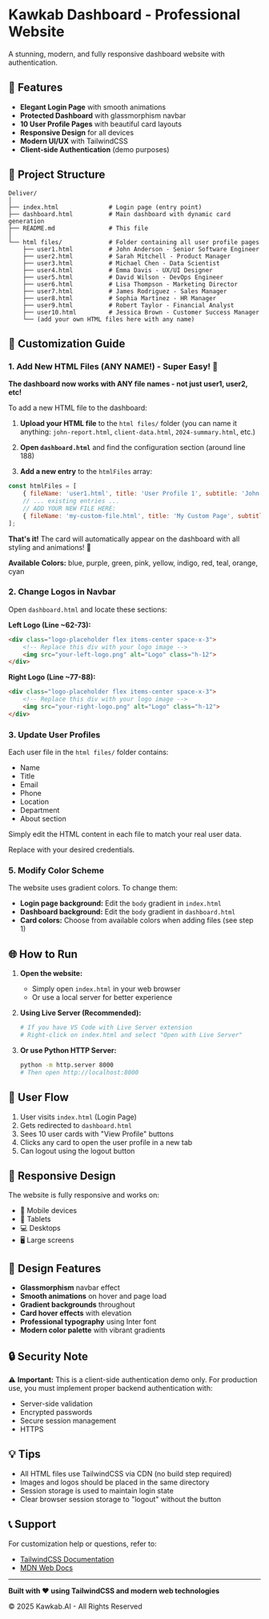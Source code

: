 # Kawkab Dashboard - Professional Website

A stunning, modern, and fully responsive dashboard website with authentication.

## 🚀 Features

- **Elegant Login Page** with smooth animations
- **Protected Dashboard** with glassmorphism navbar
- **10 User Profile Pages** with beautiful card layouts
- **Responsive Design** for all devices
- **Modern UI/UX** with TailwindCSS
- **Client-side Authentication** (demo purposes)

## 📁 Project Structure

```
Deliver/
│
├── index.html              # Login page (entry point)
├── dashboard.html          # Main dashboard with dynamic card generation
├── README.md               # This file
│
└── html files/             # Folder containing all user profile pages
    ├── user1.html          # John Anderson - Senior Software Engineer
    ├── user2.html          # Sarah Mitchell - Product Manager
    ├── user3.html          # Michael Chen - Data Scientist
    ├── user4.html          # Emma Davis - UX/UI Designer
    ├── user5.html          # David Wilson - DevOps Engineer
    ├── user6.html          # Lisa Thompson - Marketing Director
    ├── user7.html          # James Rodriguez - Sales Manager
    ├── user8.html          # Sophia Martinez - HR Manager
    ├── user9.html          # Robert Taylor - Financial Analyst
    ├── user10.html         # Jessica Brown - Customer Success Manager
    └── (add your own HTML files here with any name)
```



## 🎨 Customization Guide

### 1. **Add New HTML Files (ANY NAME!) - Super Easy! 🚀**

**The dashboard now works with ANY file names - not just user1, user2, etc!**

To add a new HTML file to the dashboard:

1. **Upload your HTML file** to the `html files/` folder (you can name it anything: `john-report.html`, `client-data.html`, `2024-summary.html`, etc.)

2. **Open `dashboard.html`** and find the configuration section (around line 188)

3. **Add a new entry** to the `htmlFiles` array:

```javascript
const htmlFiles = [
    { fileName: 'user1.html', title: 'User Profile 1', subtitle: 'John Anderson', color: 'blue' },
    // ... existing entries ...
    // ADD YOUR NEW FILE HERE:
    { fileName: 'my-custom-file.html', title: 'My Custom Page', subtitle: 'Any Description', color: 'purple' }
];
```

**That's it!** The card will automatically appear on the dashboard with all styling and animations! 🎉

**Available Colors:** blue, purple, green, pink, yellow, indigo, red, teal, orange, cyan

### 2. **Change Logos in Navbar**

Open `dashboard.html` and locate these sections:

**Left Logo (Line ~62-73):**
```html
<div class="logo-placeholder flex items-center space-x-3">
    <!-- Replace this div with your logo image -->
    <img src="your-left-logo.png" alt="Logo" class="h-12">
</div>
```

**Right Logo (Line ~77-88):**
```html
<div class="logo-placeholder flex items-center space-x-3">
    <!-- Replace this div with your logo image -->
    <img src="your-right-logo.png" alt="Logo" class="h-12">
</div>
```

### 3. **Update User Profiles**

Each user file in the `html files/` folder contains:
- Name
- Title
- Email
- Phone
- Location
- Department
- About section

Simply edit the HTML content in each file to match your real user data.

Replace with your desired credentials.

### 5. **Modify Color Scheme**

The website uses gradient colors. To change them:
- **Login page background:** Edit the `body` gradient in `index.html`
- **Dashboard background:** Edit the `body` gradient in `dashboard.html`
- **Card colors:** Choose from available colors when adding files (see step 1)

## 🌐 How to Run

1. **Open the website:**
   - Simply open `index.html` in your web browser
   - Or use a local server for better experience

2. **Using Live Server (Recommended):**
   ```bash
   # If you have VS Code with Live Server extension
   # Right-click on index.html and select "Open with Live Server"
   ```

3. **Or use Python HTTP Server:**
   ```bash
   python -m http.server 8000
   # Then open http://localhost:8000
   ```

## 🎯 User Flow

1. User visits `index.html` (Login Page)
3. Gets redirected to `dashboard.html`
4. Sees 10 user cards with "View Profile" buttons
5. Clicks any card to open the user profile in a new tab
6. Can logout using the logout button

## 📱 Responsive Design

The website is fully responsive and works on:
- 📱 Mobile devices
- 📱 Tablets
- 💻 Desktops
- 🖥️ Large screens

## 🎨 Design Features

- **Glassmorphism** navbar effect
- **Smooth animations** on hover and page load
- **Gradient backgrounds** throughout
- **Card hover effects** with elevation
- **Professional typography** using Inter font
- **Modern color palette** with vibrant gradients

## 🔒 Security Note

⚠️ **Important:** This is a client-side authentication demo only. For production use, you must implement proper backend authentication with:
- Server-side validation
- Encrypted passwords
- Secure session management
- HTTPS

## 💡 Tips

- All HTML files use TailwindCSS via CDN (no build step required)
- Images and logos should be placed in the same directory
- Session storage is used to maintain login state
- Clear browser session storage to "logout" without the button

## 📞 Support

For customization help or questions, refer to:
- [TailwindCSS Documentation](https://tailwindcss.com/docs)
- [MDN Web Docs](https://developer.mozilla.org/)

---

**Built with ❤️ using TailwindCSS and modern web technologies**

© 2025 Kawkab.AI - All Rights Reserved

